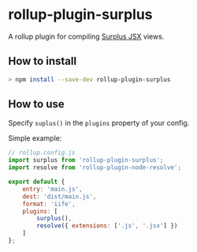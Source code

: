 # rollup-plugin-surplus
A rollup plugin for compiling [Surplus JSX](https://github.com/adamhaile/surplus) views.
## How to install
```sh
> npm install --save-dev rollup-plugin-surplus
```
## How to use

Specify `suplus()` in the `plugins` property of your config.

Simple example:

```javascript
// rollup.config.js
import surplus from 'rollup-plugin-surplus';
import resolve from 'rollup-plugin-node-resolve';

export default {
    entry: 'main.js',
    dest: 'dist/main.js',
    format: 'iife',
    plugins: [
        surplus(),
        resolve({ extensions: ['.js', '.jsx'] })
    ]
};
```
